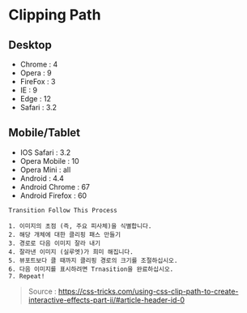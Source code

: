 # Clipping Path
## Desktop
* Chrome : 4
* Opera : 9
* FireFox : 3
* IE : 9
* Edge : 12
* Safari : 3.2

## Mobile/Tablet
* IOS Safari : 3.2
* Opera Mobile : 10
* Opera Mini : all
* Android : 4.4
* Android Chrome : 67
* Android Firefox : 60

```
Transition Follow This Process

1. 이미지의 초점 (즉, 주요 피사체)을 식별합니다.
2. 해당 개체에 대한 클리핑 패스 만들기
3. 경로로 다음 이미지 잘라 내기
4. 잘라낸 이미지 (실루엣)가 희미 해집니다.
5. 뷰포트보다 클 때까지 클리핑 경로의 크기를 조절하십시오.
6. 다음 이미지를 표시하려면 Trnasition을 완료하십시오.
7. Repeat!
```


> Source : https://css-tricks.com/using-css-clip-path-to-create-interactive-effects-part-ii/#article-header-id-0